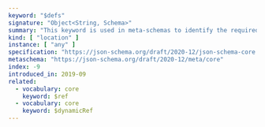 ```yaml
---
keyword: "$defs"
signature: "Object<String, Schema>"
summary: "This keyword is used in meta-schemas to identify the required and optional vocabularies available for use in schemas described by that meta-schema."
kind: [ "location" ]
instance: [ "any" ]
specification: "https://json-schema.org/draft/2020-12/json-schema-core.html#section-8.2.4"
metaschema: "https://json-schema.org/draft/2020-12/meta/core"
index: -9
introduced_in: 2019-09
related:
  - vocabulary: core
    keyword: $ref
  - vocabulary: core
    keyword: $dynamicRef
---
```

